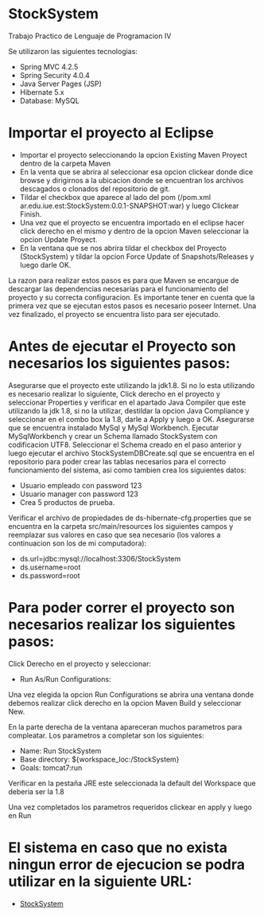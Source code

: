 # StockSystem
Trabajo Practico de Lenguaje de Programacion IV

Se utilizaron las siguientes tecnologias:

  * Spring MVC 4.2.5
  * Spring Security 4.0.4
  * Java Server Pages (JSP)
  * Hibernate 5.x
  * Database: MySQL

# Importar el proyecto al Eclipse

  * Importar el proyecto seleccionando la opcion Existing Maven Proyect dentro de la carpeta Maven
  * En la venta que se abrira al seleccionar esa opcion clickear donde dice browse y dirigirnos a la ubicacion donde se encuentran los       archivos descagados o clonados del repositorio de git.
  * Tildar el checkbox que aparece al lado del pom (/pom.xml ar.edu.iue.est:StockSystem:0.0.1-SNAPSHOT:war) y luego Clickear Finish.
  * Una vez que el proyecto se encuentra importado en el eclipse hacer click derecho en el mismo y dentro de la opcion Maven seleccionar la opcion Update Proyect.
  * En la ventana que se nos abrira tildar el checkbox del Proyecto (StockSystem) y tildar la opcion Force Update of Snapshots/Releases y luego darle OK.

La razon para realizar estos pasos es para que Maven se encargue de descargar las dependencias necesarias para el funcionamiento del proyecto y su correcta configuracion.
Es importante tener en cuenta que la primera vez que se ejecutan estos pasos es necesario poseer Internet.
Una vez finalizado, el proyecto se encuentra listo para ser ejecutado.

# Antes de ejecutar el Proyecto son necesarios los siguientes pasos:

Asegurarse que el proyecto este utilizando la jdk1.8.
Si no lo esta utilizando es necesario realizar lo siguiente, Click derecho en el proyecto y seleccionar Properties y verificar en el apartado Java Compiler que este utilizando la jdk 1.8, si no la utilizar, destildar la opcion Java Compliance y seleccionar en el combo box la 1.8, darle a Apply y luego a OK.
Asegurarse que se encuentra instalado MySql y MySql Workbench.
Ejecutar MySqlWorkbench y crear un Schema llamado StockSystem con codificacion UTF8. Seleccionar el Schema creado en el paso anterior y luego ejecutar el archivo StockSystemDBCreate.sql que se encuentra en el repositorio para poder crear las tablas necesarios para el correcto funcionamiento del sistema, asi como tambien crea los siguientes datos:

  * Usuario empleado con password 123
  * Usuario manager  con password 123
  * Crea 5 productos de prueba.
 
Verificar el archivo de propiedades de ds-hibernate-cfg.properties que se encuentra en la carpeta src/main/resources los siguientes campos y reemplazar sus valores en caso que sea necesario (los valores a continuacion son los de mi computadora):
 
  * ds.url=jdbc:mysql://localhost:3306/StockSystem
  * ds.username=root
  * ds.password=root

# Para poder correr el proyecto son necesarios realizar los siguientes pasos:

Click Derecho en el proyecto y seleccionar:

  * Run As/Run Configurations:
        
Una vez elegida la opcion Run Configurations se abrira una ventana donde debemos realizar click derecho en la opcion Maven Build y seleccionar New.

En la parte derecha de la ventana apareceran muchos parametros para compleatar. Los parametros a completar son los siguientes:

  * Name: Run StockSystem
  * Base directory: ${workspace_loc:/StockSystem}
  * Goals: tomcat7:run
        
Verificar en la pestaña JRE este seleccionada la default del Workspace que deberia ser la 1.8

Una vez completados los parametros requeridos clickear en apply y luego en Run

# El sistema en caso que no exista ningun error de ejecucion se podra utilizar en la siguiente URL:

  * [StockSystem](http://localhost:8080/StockSystem/)
